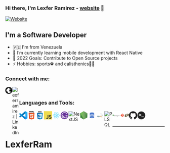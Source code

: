 ### Hi there, I'm Lexfer Ramirez - [website][website] 👋

[![Website](https://img.shields.io/website?label=lexferramirez&style=for-the-badge&url=https://lexfer-ramirez.vercel.app)](https://lexfer-ramirez.vercel.app)
<!-- [![linkedin](https://cdn.jsdelivr.net/npm/simple-icons@v3/icons/linkedin.svg)](https://linkedin.com/) -->

## I'm a Software Developer

- 🇻🇪 I'm from Venezuela
- 🌱 I’m currently learning mobile development with React Native
- 🥅 2022 Goals: Contribute to Open Source projects
- ⚡ Hobbies: sports⚽ and calisthenics🏋️‍♂️
<!-- - 👯 I’m looking to learn mobile development -->

### Connect with me:

[<img align="left" alt="https://lexfer-ramirez.vercel.app" width="22px" src="https://raw.githubusercontent.com/iconic/open-iconic/master/svg/globe.svg" />][website]
[<img align="left" alt="lexferramirez | LinkedIn" width="22px" src="https://cdn.jsdelivr.net/npm/simple-icons@v3/icons/linkedin.svg" />][linkedin]
<!-- [<img align="left" alt="lexferramirez | Instagram" width="22px" src="https://cdn.jsdelivr.net/npm/simple-icons@v3/icons/instagram.svg" />][instagram] -->

<br />

### Languages and Tools:

<img align="left" alt="Visual Studio Code" width="26px" src="https://raw.githubusercontent.com/github/explore/80688e429a7d4ef2fca1e82350fe8e3517d3494d/topics/visual-studio-code/visual-studio-code.png" />

<img align="left" alt="HTML5" width="26px" src="https://raw.githubusercontent.com/github/explore/80688e429a7d4ef2fca1e82350fe8e3517d3494d/topics/html/html.png" />

<img align="left" alt="CSS3" width="26px" src="https://raw.githubusercontent.com/github/explore/80688e429a7d4ef2fca1e82350fe8e3517d3494d/topics/css/css.png" />

<img align="left" alt="JavaScript" width="26px" src="https://raw.githubusercontent.com/github/explore/80688e429a7d4ef2fca1e82350fe8e3517d3494d/topics/javascript/javascript.png" />

<img align="left" alt="React" width="26px" src="https://raw.githubusercontent.com/github/explore/80688e429a7d4ef2fca1e82350fe8e3517d3494d/topics/react/react.png" />

<img align="left" alt="Gatsby" width="26px" src="https://raw.githubusercontent.com/github/explore/e94815998e4e0713912fed477a1f346ec04c3da2/topics/gatsby/gatsby.png" />

<img align="left" alt="NextJS" width="35px" src="https://encrypted-tbn0.gstatic.com/images?q=tbn:ANd9GcT6dnkNfepLkWqklSovYyl2u-Jz8C__ra8SSoYRFhqLiiOgWhX1TyftWmOkHJqs0btlhnw&usqp=CAU" />

<img align="left" alt="Node.js" width="26px" src="https://raw.githubusercontent.com/github/explore/80688e429a7d4ef2fca1e82350fe8e3517d3494d/topics/nodejs/nodejs.png" />

<img align="left" alt="SQL" width="26px" src="https://raw.githubusercontent.com/github/explore/80688e429a7d4ef2fca1e82350fe8e3517d3494d/topics/sql/sql.png" />

<img align="left" alt="MySQL" width="26px" src="https://raw.githubusercontent.com/github/explore/80688e429a7d4ef2fca1e82350fe8e3517d3494d/topics/mysql/mysql.png" />

<img align="left" alt="PLSQL" width="26px" src="https://logos-marcas.com/wp-content/uploads/2020/09/Oracle-Logo-650x366.png" />

<img align="left" alt="MongoDB" width="26px" src="https://raw.githubusercontent.com/github/explore/80688e429a7d4ef2fca1e82350fe8e3517d3494d/topics/mongodb/mongodb.png" />

<img align="left" alt="Git" width="26px" src="https://raw.githubusercontent.com/github/explore/80688e429a7d4ef2fca1e82350fe8e3517d3494d/topics/git/git.png" />

<img align="left" alt="GitHub" width="26px" src="https://raw.githubusercontent.com/github/explore/78df643247d429f6cc873026c0622819ad797942/topics/github/github.png" />

<img align="left" alt="Terminal" width="26px" src="https://raw.githubusercontent.com/github/explore/80688e429a7d4ef2fca1e82350fe8e3517d3494d/topics/terminal/terminal.png" />

<br />
<br />

---

[website]: https://lexferramirez.web.app
<!-- [instagram]: https://lexferramirez.web.app/ -->
[linkedin]: https://linkedin.com
# LexferRam
